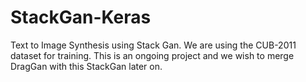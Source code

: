 # StackGan-Keras
Text to Image Synthesis using Stack Gan. We are using the CUB-2011 dataset for training. This is an ongoing project and we wish to merge DragGan with this StackGan later on.
